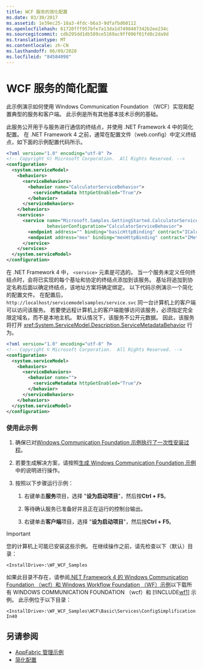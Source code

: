 ```yaml
---
title: WCF 服务的简化配置
ms.date: 03/30/2017
ms.assetid: 1e39ec25-18a3-4fdc-b6a3-9dfafbd60112
ms.openlocfilehash: 61720fff957bfe7a13da1d7498487342b2ee234c
ms.sourcegitcommit: cdb295dd1db589ce5169ac9ff096f01fd0c2da9d
ms.translationtype: MT
ms.contentlocale: zh-CN
ms.lasthandoff: 06/09/2020
ms.locfileid: "84584098"
---
```

# <a name="simplified-configuration-for-wcf-services"></a>WCF 服务的简化配置
此示例演示如何使用 Windows Communication Foundation （WCF）实现和配置典型的服务和客户端。 此示例是所有其他基本技术示例的基础。  
  
 此服务公开用于与服务进行通信的终结点，并使用 .NET Framework 4 中的简化配置。 在 .NET Framework 4 之前，通常在配置文件（web.config）中定义终结点，如下面的示例配置代码所示。  
  
```xml  
<?xml version="1.0" encoding="utf-8" ?>  
<!-- Copyright ©) Microsoft Corporation.  All Rights Reserved. -->  
<configuration>  
  <system.serviceModel>  
    <behaviors>  
      <serviceBehaviors>  
        <behavior name="CalculatorServiceBehavior">  
          <serviceMetadata httpGetEnabled="True"/>  
        </behavior>  
      </serviceBehaviors>  
    </behaviors>  
    <services>  
      <service name="Microsoft.Samples.GettingStarted.CalculatorService"  
               behaviorConfiguration="CalculatorServiceBehavior">  
        <endpoint address="" binding="basicHttpBinding" contract="ICalculator"/>  
        <endpoint address="mex" binding="mexHttpBinding" contract="IMetadataExchange"/>  
      </service>  
    </services>  
  </system.serviceModel>  
</configuration>  
```  
  
 在 .NET Framework 4 中， `<service>` 元素是可选的。 当一个服务未定义任何终结点时，会将已实现的每个基址和协定的终结点添加到该服务。 基址将追加到协定名称后面以确定终结点，该地址方案将确定绑定。 以下代码示例演示一个简化的配置文件。 在配置后， `http://localhost/servicemodelsamples/service.svc` 同一台计算机上的客户端可以访问该服务。 若要使远程计算机上的客户端能够访问该服务，必须指定完全限定域名，而不是本地主机。 默认情况下，该服务不公开元数据。 因此，该服务将打开 <xref:System.ServiceModel.Description.ServiceMetadataBehavior> 行为。  
  
```xml  
<?xml version="1.0" encoding="utf-8" ?>  
<!-- Copyright © Microsoft Corporation.  All Rights Reserved. -->  
<configuration>  
  <system.serviceModel>  
    <behaviors>  
      <serviceBehaviors>  
        <behavior name="">  
          <serviceMetadata httpGetEnabled="True"/>  
        </behavior>  
      </serviceBehaviors>  
    </behaviors>  
  </system.serviceModel>  
</configuration>  
```  
  
### <a name="to-use-this-sample"></a>使用此示例  
  
1. 确保已对[Windows Communication Foundation 示例执行了一次性安装过程](one-time-setup-procedure-for-the-wcf-samples.md)。  
  
2. 若要生成解决方案，请按照[生成 Windows Communication Foundation 示例](building-the-samples.md)中的说明进行操作。  
  
3. 按照以下步骤运行示例：  
  
    1. 右键单击**服务**项目，选择 "**设为启动项目**"，然后按**Ctrl + F5**。  
  
    2. 等待确认服务已准备好并且正在运行的控制台输出。  
  
    3. 右键单击**客户端**项目，选择 "**设为启动项目**"，然后按**Ctrl + F5**。  
  
> [!IMPORTANT]
> 您的计算机上可能已安装这些示例。 在继续操作之前，请先检查以下（默认）目录：  
>
> `<InstallDrive>:\WF_WCF_Samples`  
>
> 如果此目录不存在，请参阅[.NET Framework 4 的 Windows Communication Foundation （wcf）和 Windows Workflow Foundation （WF）示例](https://www.microsoft.com/download/details.aspx?id=21459)以下载所有 WINDOWS COMMUNICATION FOUNDATION （wcf）和 [!INCLUDE[wf1](../../../../includes/wf1-md.md)] 示例。 此示例位于以下目录：  
>
> `<InstallDrive>:\WF_WCF_Samples\WCF\Basic\Services\ConfigSimplificationIn40`  
  
## <a name="see-also"></a>另请参阅

- [AppFabric 管理示例](https://docs.microsoft.com/previous-versions/appfabric/ff383405(v=azure.10))
- [简化配置](../simplified-configuration.md)
